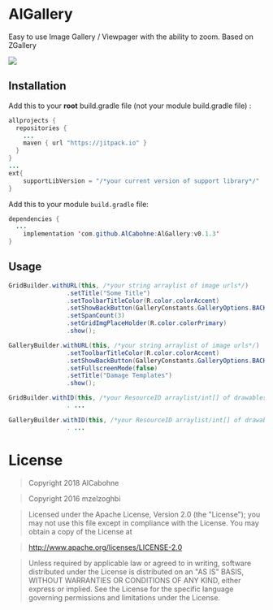 # AlGallery
Easy to use Image Gallery / Viewpager with the ability to zoom. Based on ZGallery

[![](https://jitpack.io/v/AlCabohne/AlGallery.svg)](https://jitpack.io/#AlCabohne/AlGallery)



## Installation

Add this to your **root** build.gradle file (not your module build.gradle file) :
```java
allprojects {
  repositories {
    ...
    maven { url "https://jitpack.io" }
  }
}
...
ext{
    supportLibVersion = "/*your current version of support library*/"
}
```

Add this to your module `build.gradle` file:
```java
dependencies {
  ...
    implementation 'com.github.AlCabohne:AlGallery:v0.1.3'
}
```

## Usage

```java
GridBuilder.withURL(this, /*your string arraylist of image urls*/)
                .setTitle("Some Title")
                .setToolbarTitleColor(R.color.colorAccent)
                .setShowBackButton(GalleryConstants.GalleryOptions.BACK_BUTTON_WHITE)
                .setSpanCount(3)
                .setGridImgPlaceHolder(R.color.colorPrimary)
                .show();

GalleryBuilder.withURL(this, /*your string arraylist of image urls*/)
                .setToolbarTitleColor(R.color.colorAccent)
                .setShowBackButton(GalleryConstants.GalleryOptions.BACK_BUTTON_WHITE)
                .setFullscreenMode(false)
                .setTitle("Damage Templates")
                .show();

GridBuilder.withID(this, /*your ResourceID arraylist/int[] of drawables*/)
                . ...

GalleryBuilder.withID(this, /*your ResourceID arraylist/int[] of drawables*/)
                . ...

```

# License

> Copyright 2018 AlCabohne

> Copyright 2016 mzelzoghbi

> Licensed under the Apache License, Version 2.0 (the "License"); you may not use this file except in compliance with the License. You may obtain a copy of the License at

> http://www.apache.org/licenses/LICENSE-2.0

> Unless required by applicable law or agreed to in writing, software distributed under the License is distributed on an "AS IS" BASIS, WITHOUT WARRANTIES OR CONDITIONS OF ANY KIND, either express or implied. See the License for the specific language governing permissions and limitations under the License.
